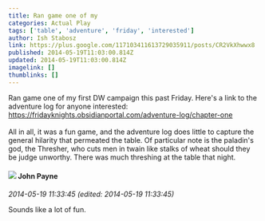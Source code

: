 ```yaml
---
title: Ran game one of my
categories: Actual Play
tags: ['table', 'adventure', 'friday', 'interested']
author: Ish Stabosz
link: https://plus.google.com/117103411613729035911/posts/CR2VkXhwwx8
published: 2014-05-19T11:03:00.814Z
updated: 2014-05-19T11:03:00.814Z
imagelink: []
thumblinks: []
---
```


Ran game one of my first DW campaign this past Friday. Here&#39;s a link to the adventure log for anyone interested: <a href="https://fridayknights.obsidianportal.com/adventure-log/chapter-one" class="ot-anchor">https://fridayknights.obsidianportal.com/adventure-log/chapter-one</a><br /><br />All in all, it was a fun game, and the adventure log does little to capture the general hilarity that permeated the table. Of particular note is the paladin&#39;s god, the Thresher, who cuts men in twain like stalks of wheat should they be judge unworthy. There was much threshing at the table that night.
<div id='comment z122vbkaeyvwj1bm422xe5barkrwffqzx04'>
  <h4><img src='{{site.baseurl}}//images/avatars/101853026917191912359_photo.jpg'> John Payne</h4>
      <p><cite>2014-05-19 11:33:45 (edited: 2014-05-19 11:33:45)</cite></p>
        <p>Sounds like a lot of fun.</p>
</div>
        